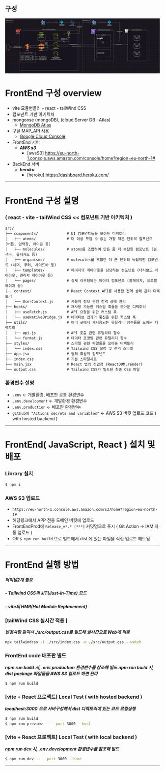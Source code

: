 ## 구성
![구성](구성도.png)

#### 
# FrontEnd 구성 overview
#### 
- vite 모듈번들러 - react - tailWind CSS
- 컴포넌트 기반 아키텍처
- mongoose (mongoDB), (cloud Server DB : Atlas)
  - [MongoDB Atlas](https://cloud.mongodb.com/v2#/org/66fcba7d069a4d43c73cf7af/projects)
- 구글 MAP_API 사용
  - [Google Cloud Console](https://console.cloud.google.com/apis/credentials?hl=ko&project=effective-brook-437306-h0)
- FrontEnd 서버
  - ***AWS s3***
    - [awsS3] https://eu-north-1.console.aws.amazon.com/console/home?region=eu-north-1#
- BackEnd 서버
  - ***heroku***
    - [heroku] https://dashboard.heroku.com/

___

#### 
# FrontEnd 구성 설명
#### 

### ( react - vite - tailWind CSS << 컴포넌트 기반 아키텍처 )
```tree
src/
├── components/             # UI 컴포넌트들을 모아둔 디렉토리
│   ├── atoms/              # 더 이상 쪼갤 수 없는 가장 작은 단위의 컴포넌트 (버튼, 입력창, 아이콘 등)
│   ├── molecules/          # atoms를 조합하여 만든 좀 더 복잡한 컴포넌트 (검색바, 유저카드 등) 
│   ├── organisms/          # molecules를 조합한 더 큰 단위의 독립적인 컴포넌트 (헤더, 푸터, 사이드바 등)
│   ├── templates/          # 페이지의 레이아웃을 담당하는 컴포넌트 (대시보드 레이아웃, 관리자 레이아웃 등)
│   └── pages/              # 실제 라우팅되는 페이지 컴포넌트 (홈페이지, 프로필페이지 등)
├── context/                # React Context API를 사용한 전역 상태 관리 디렉토리
│   └── UserContext.js      # 사용자 정보 관련 전역 상태 관리
├── hooks/                  # 재사용 가능한 커스텀 훅들을 모아둔 디렉토리
│   ├── useFetch.js         # API 요청을 위한 커스텀 훅
│   └── useNativeBridge.js  # 네이티브 앱과의 통신을 위한 커스텀 훅
├── utils/                  # 여러 곳에서 재사용되는 유틸리티 함수들을 모아둔 디렉토리
│   ├── api.js              # API 호출 관련 유틸리티 함수
│   └── format.js           # 데이터 포맷팅 관련 유틸리티 함수
├── styles/                 # 스타일 관련 파일들을 모아둔 디렉토리
│   └── index.css           # Tailwind CSS 설정 및 전역 스타일
├── App.jsx                 # 앱의 최상위 컴포넌트
├── index.css               # 기본 스타일시트
├── main.jsx                # React 앱의 진입점 (ReactDOM.render)
└── output.css              # Tailwind CSS가 빌드된 최종 CSS 파일

```

### 환경변수 설명
  - `.env` <- 개발환경, 배포판 공통 환경변수
  - `.env.development` <- 개발환경 환경변수
  - `.env.production`  <- 배포판 환경변수
  - `github에 "Actions secrets and variables"` <- AWS S3 버킷 업로드 코드 ( with hosted backend )

___

#### 
# FrontEnd( JavaScript, React ) 설치 및 배포
#### 

### Library 설치
```bash
$ npm i
```

### AWS S3 업로드
  - `https://eu-north-1.console.aws.amazon.com/s3/home?region=eu-north-1#` 
  - 해당링크에서 APP 전용 도메인 버킷에 업로드
  - FrontEndProd에 `Release_v*.* [***]` 커밋명으로 푸시 ( Git Action -> IAM 자동 업로드 )
  - OR `$ npm run build` 으로 빌드해서 dist 에 있는 파일을 직접 업로드 해도됨

___

#### 
# FrontEnd 실행 방법 
##### 터미널2개 필요
#####  - Tailwind CSS의 JIT(Just-In-Time) 모드
#####  - vite의 HMR(Hot Module Replacement)
#### 

### [tailWind CSS 실시간 적용 ]
***변경사항 감지시 ./src/output.css를 빌드해 실시간으로 Web에 적용***
```bash
npx tailwindcss -i ./src/index.css -o ./src/output.css --watch
```
### FrontEnd code 배포판 빌드
***npm run build 시, .env.production 환경변수를 참조해 빌드***
***npm run build 시, dist package 파일들을 AWS S3 업로드 하면 된다***
```bash
$ npm run build
```
### [vite + React 프로젝트] Local Test ( with hosted backend )
***localhost:3000 으로 서버구성해서 dist 디렉토리에 있는 코드 로컬실행***
```bash
$ npm run build
$ npm run preview -- --port 3000 --host
```
### [vite + React 프로젝트] Local Test ( with local backend )
***npm run dev 시, .env.development 환경변수를 참조해 빌드***
```bash
$ npm run dev -- --port 3000 --host
```

___